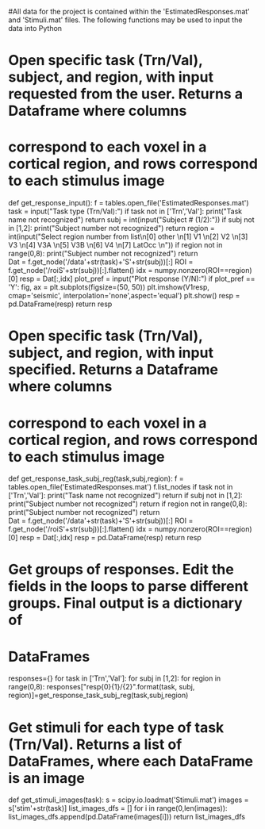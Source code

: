 #All data for the project is contained within the 'EstimatedResponses.mat' and 'Stimuli.mat' files. The following functions may be used to input the data into Python

# Open specific task (Trn/Val), subject, and region, with input requested from the user. Returns a Dataframe where columns
# correspond to each voxel in a cortical region, and rows correspond to each stimulus image

def get_response_input():
    f = tables.open_file('EstimatedResponses.mat')
    task = input("Task type (Trn/Val):")
    if task not in ['Trn','Val']:
        print("Task name not recognized")
        return
    subj = int(input("Subject # (1/2):"))
    if subj not in [1,2]:
        print("Subject number not recognized")
        return
    region = int(input("Select region number from list\n[0] other \n[1] V1 \n[2] V2 \n[3] V3 \n[4] V3A \n[5] V3B \n[6] V4 \n[7] LatOcc \n"))
    if region not in range(0,8):
        print("Subject number not recognized")
        return   
    Dat = f.get_node('/data'+str(task)+'S'+str(subj))[:] 
    ROI = f.get_node('/roiS'+str(subj))[:].flatten() 
    idx = numpy.nonzero(ROI==region)[0] 
    resp = Dat[:,idx] 
    plot_pref = input("Plot response (Y/N):")
    if plot_pref == 'Y':
        fig, ax = plt.subplots(figsize=(50, 50))
        plt.imshow(V1resp, cmap='seismic', interpolation='none',aspect='equal')
        plt.show()
    resp = pd.DataFrame(resp)
    return resp
    
# Open specific task (Trn/Val), subject, and region, with input specified. Returns a Dataframe where columns
# correspond to each voxel in a cortical region, and rows correspond to each stimulus image
def get_response_task_subj_reg(task,subj,region):
    f = tables.open_file('EstimatedResponses.mat')
    f.list_nodes
    if task not in ['Trn','Val']:
        print("Task name not recognized")
        return
    if subj not in [1,2]:
        print("Subject number not recognized")
        return
    if region not in range(0,8):
        print("Subject number not recognized")
        return   
    Dat = f.get_node('/data'+str(task)+'S'+str(subj))[:] 
    ROI = f.get_node('/roiS'+str(subj))[:].flatten() 
    idx = numpy.nonzero(ROI==region)[0] 
    resp = Dat[:,idx] 
    resp = pd.DataFrame(resp)
    return resp
    
# Get groups of responses. Edit the fields in the loops to parse different groups. Final output is a dictionary of 
# DataFrames
responses={}
for task in ['Trn','Val']:
    for subj in [1,2]:
        for region in range(0,8):
            responses["resp{0}{1}/{2}".format(task, subj, region)]=get_response_task_subj_reg(task,subj,region)

# Get stimuli for each type of task (Trn/Val). Returns a list of DataFrames, where each DataFrame is an image
def get_stimuli_images(task):
    s = scipy.io.loadmat('Stimuli.mat')
    images = s['stim'+str(task)]
    list_images_dfs = []
    for i in range(0,len(images)):
        list_images_dfs.append(pd.DataFrame(images[i]))
    return list_images_dfs  

